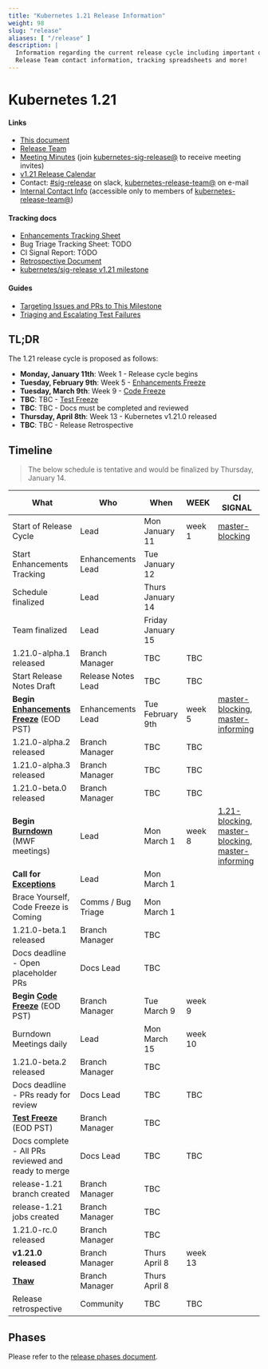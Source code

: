 ```yaml
---
title: "Kubernetes 1.21 Release Information"
weight: 98
slug: "release"
aliases: [ "/release" ]
description: |
  Information regarding the current release cycle including important dates,
  Release Team contact information, tracking spreadsheets and more!
---
```


# Kubernetes 1.21

#### Links

* [This document](https://git.k8s.io/sig-release/releases/release-1.21/README.md)
* [Release Team](https://github.com/kubernetes/sig-release/blob/master/releases/release-1.21/release-team.md)
* [Meeting Minutes](http://bit.ly/k8s121-releasemtg) (join [kubernetes-sig-release@] to receive meeting invites)
* [v1.21 Release Calendar][k8s121-calendar]
* Contact: [#sig-release] on slack, [kubernetes-release-team@] on e-mail
* [Internal Contact Info][Internal Contact Info] (accessible only to members of [kubernetes-release-team@])

#### Tracking docs

* [Enhancements Tracking Sheet](http://bit.ly/k8s121-enhancements)
* Bug Triage Tracking Sheet: TODO
* CI Signal Report: TODO
* [Retrospective Document][Retrospective Document]
* [kubernetes/sig-release v1.21 milestone](https://github.com/kubernetes/kubernetes/milestone/49)

#### Guides

* [Targeting Issues and PRs to This Milestone](https://git.k8s.io/community/contributors/devel/sig-release/release.md)
* [Triaging and Escalating Test Failures](https://git.k8s.io/community/contributors/devel/sig-testing/testing.md#troubleshooting-a-failure)

## TL;DR

The 1.21 release cycle is proposed as follows:

- **Monday, January 11th**: Week 1 - Release cycle begins
- **Tuesday, February 9th**: Week 5 - [Enhancements Freeze](../release_phases.md#enhancements-freeze)
- **Tuesday, March 9th**: Week 9 - [Code Freeze](../release_phases.md#code-freeze)
- **TBC**: TBC - [Test Freeze](../release_phases.md#test-freeze)
- **TBC**: TBC - Docs must be completed and reviewed
- **Thursday, April 8th**: Week 13 - Kubernetes v1.21.0 released
- **TBC**: TBC - Release Retrospective

## Timeline

> The below schedule is tentative and would be finalized by Thursday, January 14.

| **What** | **Who** | **When** | **WEEK** | **CI SIGNAL** |
|---|---|---|---|---|
| Start of Release Cycle | Lead | Mon January 11 | week 1 | [master-blocking] |
| Start Enhancements Tracking | Enhancements Lead | Tue January 12 | | |
| Schedule finalized | Lead | Thurs January 14 | | |
| Team finalized | Lead | Friday January 15 |  | |
| 1.21.0-alpha.1 released | Branch Manager | TBC | TBC | |
| Start Release Notes Draft | Release Notes Lead | TBC | TBC | |
| **Begin [Enhancements Freeze]** (EOD PST) | Enhancements Lead | Tue February 9th | week 5 | [master-blocking], [master-informing] |
| 1.21.0-alpha.2 released | Branch Manager | TBC | TBC | |
| 1.21.0-alpha.3 released | Branch Manager | TBC | TBC | |
| 1.21.0-beta.0 released | Branch Manager | TBC | TBC | |
| **Begin [Burndown]** (MWF meetings) | Lead | Mon March 1 | week 8 | [1.21-blocking], [master-blocking], [master-informing] |
| **Call for [Exceptions][Exception]** | Lead | Mon March 1 | | |
| Brace Yourself, Code Freeze is Coming | Comms / Bug Triage | Mon March 1 | | |
| 1.21.0-beta.1 released | Branch Manager | TBC | | |
| Docs deadline - Open placeholder PRs | Docs Lead | TBC | | |
| **Begin [Code Freeze]** (EOD PST) | Branch Manager | Tue March 9 | week 9 | |
| Burndown Meetings daily| Lead | Mon March 15 | week 10 | |
| 1.21.0-beta.2 released | Branch Manager | TBC | | |
| Docs deadline - PRs ready for review | Docs Lead | TBC | TBC | |
| **[Test Freeze]** (EOD PST) | Branch Manager | TBC | |
| Docs complete - All PRs reviewed and ready to merge | Docs Lead | TBC | TBC | |
| release-1.21 branch created | Branch Manager | TBC | | |
| release-1.21 jobs created | Branch Manager | TBC | | |
| 1.21.0-rc.0 released | Branch Manager | TBC | | |
| **v1.21.0 released** | Branch Manager | Thurs April 8 | week 13 | |
| **[Thaw]** | Branch Manager | Thurs April 8 | | |
| Release retrospective | Community | TBC | TBC | |

## Phases

Please refer to the [release phases document](../release_phases.md).

[k8s121-calendar]: https://bit.ly/k8s-release-cal
[Internal Contact Info]: http://bit.ly/k8s121-contacts
[Retrospective Document]: http://bit.ly/k8s121-retro

[Enhancements Freeze]: ../release_phases.md#enhancements-freeze
[Burndown]: ../release_phases.md#burndown
[Code Freeze]: ../release_phases.md#code-freeze
[Exception]: ../release_phases.md#exceptions
[Thaw]: ../release_phases.md#thaw
[Test Freeze]: ../release_phases.md#test-freeze

[kubernetes-release-team@]: https://groups.google.com/a/kubernetes.io/g/release-team
[kubernetes-sig-release@]: https://groups.google.com/forum/#!forum/kubernetes-sig-release
[#sig-release]: https://kubernetes.slack.com/messages/sig-release/
[kubernetes-release-calendar]: https://bit.ly/k8s-release-cal
[kubernetes/kubernetes]: https://github.com/kubernetes/kubernetes

[master-blocking]: https://testgrid.k8s.io/sig-release-master-blocking#Summary
[master-informing]: https://testgrid.k8s.io/sig-release-master-informing#Summary
[1.21-blocking]: https://testgrid.k8s.io/sig-release-1.21-blocking#Summary

[exception requests]: ../EXCEPTIONS.md
[release phases document]: ../release_phases.md
